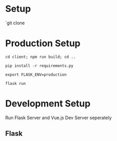 # Setup

`git clone 

# Production Setup

`cd client; npm run build; cd ..`


`pip install -r requirements.py`

`export FLASK_ENV=production`

`flask run`

# Development Setup

Run Flask Server and Vue.js Dev Server seperately

## Flask

